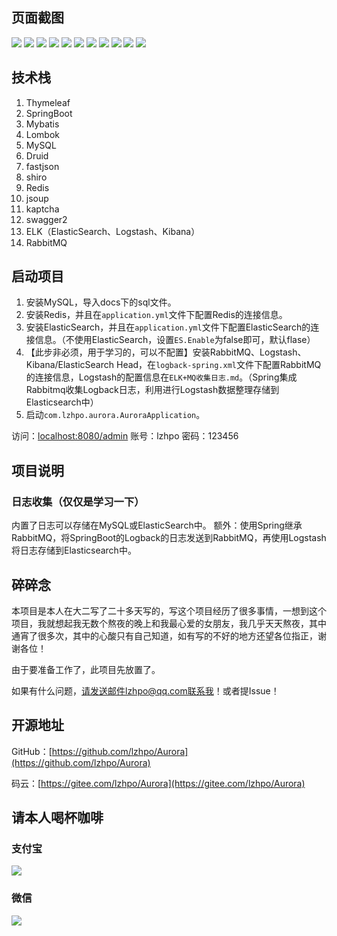 ## 页面截图
![](docs/images/后台-资源管理-1.png)
![](docs/images/后台-资源管理-2.png)
![](docs/images/后台-首页.png)
![](docs/images/后台-用户管理.png)
![](docs/images/后台-用户管理-分配角色.png)
![](docs/images/后台-操作记录.png)
![](docs/images/后台-在线用户.png)
![](docs/images/后台-发布博客.png)
![](docs/images/ES-aurora_log.png)
![](docs/images/ES-aurora_blog.png)
![](docs/images/aurora-rabbitmq.png)

## 技术栈
1. Thymeleaf
2. SpringBoot
3. Mybatis
4. Lombok
5. MySQL
6. Druid
7. fastjson
8. shiro
9. Redis
10. jsoup
11. kaptcha
12. swagger2
13. ELK（ElasticSearch、Logstash、Kibana）
14. RabbitMQ

## 启动项目
1. 安装MySQL，导入docs下的sql文件。
2. 安装Redis，并且在`application.yml`文件下配置Redis的连接信息。
3. 安装ElasticSearch，并且在`application.yml`文件下配置ElasticSearch的连接信息。（不使用ElasticSearch，设置`ES.Enable`为false即可，默认flase）
4. 【此步非必须，用于学习的，可以不配置】安装RabbitMQ、Logstash、Kibana/ElasticSearch Head，在`logback-spring.xml`文件下配置RabbitMQ的连接信息，Logstash的配置信息在`ELK+MQ收集日志.md`。（Spring集成Rabbitmq收集Logback日志，利用进行Logstash数据整理存储到Elasticsearch中）
5. 启动`com.lzhpo.aurora.AuroraApplication`。

访问：[localhost:8080/admin](localhost:8080/admin)
账号：lzhpo
密码：123456

## 项目说明
### 日志收集（仅仅是学习一下）
内置了日志可以存储在MySQL或ElasticSearch中。
额外：使用Spring继承RabbitMQ，将SpringBoot的Logback的日志发送到RabbitMQ，再使用Logstash将日志存储到Elasticsearch中。

## 碎碎念
本项目是本人在大二写了二十多天写的，写这个项目经历了很多事情，一想到这个项目，我就想起我无数个熬夜的晚上和我最心爱的女朋友，我几乎天天熬夜，其中通宵了很多次，其中的心酸只有自己知道，如有写的不好的地方还望各位指正，谢谢各位！

由于要准备工作了，此项目先放置了。

如果有什么问题，请发送邮件lzhpo@qq.com联系我！或者提Issue！

## 开源地址

GitHub：[https://github.com/lzhpo/Aurora](https://github.com/lzhpo/Aurora)

码云：[https://gitee.com/lzhpo/Aurora](https://gitee.com/lzhpo/Aurora)

## 请本人喝杯咖啡
### 支付宝
![](http://cdn.lzhpo.com/Aurora-%E6%94%AF%E4%BB%98%E5%AE%9D%E6%94%B6%E6%AC%BE%E7%A0%81.png)
### 微信
![](http://cdn.lzhpo.com/Aurora-%E5%BE%AE%E4%BF%A1%E6%94%B6%E6%AC%BE%E7%A0%81.png)